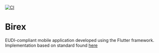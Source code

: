 [![CI](https://github.com/smarianimore/EUDI-wallet-app/actions/workflows/ci.yaml/badge.svg?branch=master)](https://github.com/smarianimore/EUDI-wallet-app/actions/workflows/ci.yaml)

# Birex

EUDI-compliant mobile application developed using the Flutter framework.
Implementation based on standard found [here](https://github.com/EWC-consortium/eudi-wallet-rfcs/blob/main/ewc-rfc001-issue-verifiable-credential.md)
